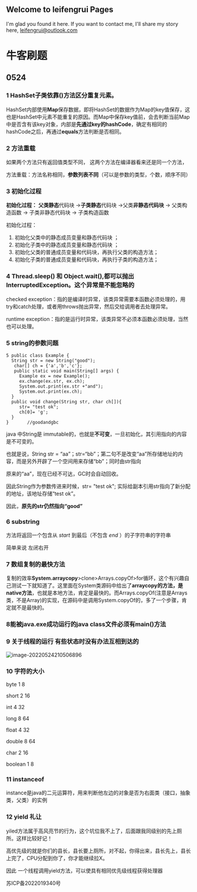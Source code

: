## Welcome to leifengrui Pages

I'm glad you found it here. If you want to contact me, I'll share my story here, leifengrui@outlook.com

# 牛客刷题

## 0524

### 1 HashSet子类依靠()方法区分重复元素。

HashSet内部使用**Map**保存数据，即将HashSet的数据作为Map的key值保存，这也是HashSet中元素不能重复的原因。而Map中保存key值前，会去判断当前Map中是否含有该key对象，内部是**先通过key的hashCode**，确定有相同的hashCode之后，再通过**equals**方法判断是否相同。

### 2 方法重载

如果两个方法只有返回值类型不同， 这两个方法在编译器看来还是同一个方法，

方法重载：方法名称相同，**参数列表不同**（可以是参数的类型，个数，顺序不同）

### 3 初始化过程

**初始化过程：**   **父类静态**代码块 ->**子类静态**代码块 ->父类**非静态代码块** -> 父类构造函数 -> 子类非静态代码块 -> 子类构造函数

初始化过程： 

1. 初始化父类中的静态成员变量和静态代码块 ； 
2. 初始化子类中的静态成员变量和静态代码块 ； 
3. 初始化父类的普通成员变量和代码块，再执行父类的构造方法；
4. 初始化子类的普通成员变量和代码块，再执行子类的构造方法； 



### 4 Thread.sleep() 和 Object.wait(),都可以抛出 InterruptedException。这个异常是不能忽略的

checked exception：指的是编译时异常，该类异常需要本函数必须处理的，用try和catch处理，或者用throws抛出异常，然后交给调用者去处理异常。

runtime exception：指的是运行时异常，该类异常不必须本函数必须处理，当然也可以处理。

### 5 string的参数问题

``` 
5 public class Example {  
  String str = new String("good");  
   char[] ch = {'a','b','c'};  
   public static void main(String[] args) {  
     Example ex = new Example();  
     ex.change(ex.str, ex.ch);  
     System.out.print(ex.str +"and");  
     System.out.print(ex.ch);   
  }  
  public void change(String str, char ch[]){  
     str= "test ok";  
     ch[0]= 'g';  
  }  
}		//goodandgbc
```

java 中String是 immutable的，也就是**不可变**，一旦初始化，其引用指向的内容是不可变的。

也就是说，String str = “aa”；str=“bb”；第二句不是改变“aa”所存储地址的内容，而是另外开辟了一个空间用来存储“bb”；同时由str指向

原来的“aa”，现在已经不可达，GC时会自动回收。

因此String作为参数传进来时候，str= "test ok"; 实际给副本引用str指向了新分配的地址，该地址存储“test ok”。

因此，**原先的str仍然指向“good”**

### 6 **substring** 

方法将返回一个包含从  *start*  到最后（不包含  *end*  ）的子字符串的字符串

简单来说 左闭右开

### 7 数组复制的最快方法

 复制的效率**System.arraycopy**>clone>Arrays.copyOf>for循环，这个有兴趣自己测试一下就知道了。这里面在System类源码中给出了**arraycopy的方法，是native方法**，也就是本地方法，肯定是最快的。而Arrays.copyOf(注意是Arrays类，不是Array)的实现，在源码中是调用System.copyOf的，多了一个步骤，肯定就不是最快的。

### 8能被java.exe成功运行的java class文件必须有main()方法

### 9 关于线程的运行 有些状态时没有办法互相到达的

![image-20220524210506896](C:\Users\lei\AppData\Roaming\Typora\typora-user-images\image-20220524210506896.png)

### 10 字符的大小

byte 1 8

short 2 16

int 4 32

long 8 64

float 4 32

double 8 64

char 2 16

boolean 1 8

### 11 instanceof

instance是java的二元运算符，用来判断他左边的对象是否为右面类（接口，抽象类，父类）的实例

### 12 yield 礼让

yiled方法属于高风亮节的行为，这个坑位我不上了，后面跟我同级别的先上厕所。这样比较好记！

高优先级的就是你们的县长，县长要上厕所，对不起，你得出来，县长先上，县长上完了，CPU分配到你了，你才能继续拉X。

因此 一个线程调用yield方法，可以使具有相同优先级线程获得处理器


苏ICP备2022019340号
